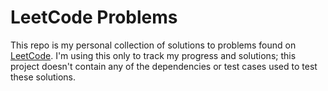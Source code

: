 # LeetCode Problems

This repo is my personal collection of solutions to problems found on [LeetCode](https://leetcode.com/). I'm using this only to track my progress and solutions; this project doesn't contain any of the dependencies or test cases used to test these solutions.
